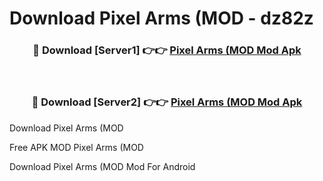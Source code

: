 # Download Pixel Arms (MOD - dz82z



<div align="center">
<h3>🔴 Download [Server1] 👉👉 <a href="https://momento.my/?title=Pixel_Arms_(MOD">Pixel Arms (MOD Mod Apk</a></h3><br>

<h3>🔴 Download [Server2] 👉👉 <a href="https://momento.my/?title=Pixel_Arms_(MOD">Pixel Arms (MOD Mod Apk</a></h3>
</div>



Download Pixel Arms (MOD 

Free APK MOD Pixel Arms (MOD 

Download Pixel Arms (MOD Mod For Android

